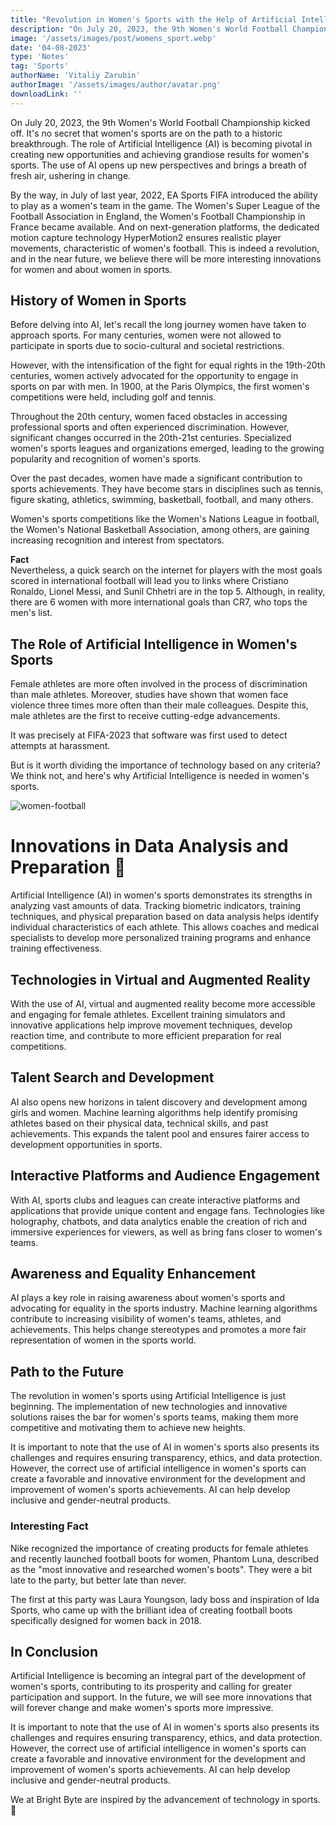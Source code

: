 ```yaml
---
title: "Revolution in Women's Sports with the Help of Artificial Intelligence"
description: "On July 20, 2023, the 9th Women's World Football Championship kicked off. It's no secret that women's sports are on the path to a historic breakthrough."
image: '/assets/images/post/womens_sport.webp'
date: '04-08-2023'
type: 'Notes'
tag: 'Sports'
authorName: 'Vitaliy Zarubin'
authorImage: '/assets/images/author/avatar.png'
downloadLink: ''
---
```


On July 20, 2023, the 9th Women's World Football Championship kicked off. It's no secret that women's sports are on the path to a historic breakthrough. The role of Artificial Intelligence (AI) is becoming pivotal in creating new opportunities and achieving grandiose results for women's sports. The use of AI opens up new perspectives and brings a breath of fresh air, ushering in change.

By the way, in July of last year, 2022, EA Sports FIFA introduced the ability to play as a women's team in the game. The Women's Super League of the Football Association in England, the Women's Football Championship in France became available. And on next-generation platforms, the dedicated motion capture technology HyperMotion2 ensures realistic player movements, characteristic of women's football. This is indeed a revolution, and in the near future, we believe there will be more interesting innovations for women and about women in sports.

## History of Women in Sports

Before delving into AI, let's recall the long journey women have taken to approach sports. For many centuries, women were not allowed to participate in sports due to socio-cultural and societal restrictions.

However, with the intensification of the fight for equal rights in the 19th-20th centuries, women actively advocated for the opportunity to engage in sports on par with men. In 1900, at the Paris Olympics, the first women's competitions were held, including golf and tennis.

Throughout the 20th century, women faced obstacles in accessing professional sports and often experienced discrimination. However, significant changes occurred in the 20th-21st centuries. Specialized women's sports leagues and organizations emerged, leading to the growing popularity and recognition of women's sports.

Over the past decades, women have made a significant contribution to sports achievements. They have become stars in disciplines such as tennis, figure skating, athletics, swimming, basketball, football, and many others.

Women's sports competitions like the Women's Nations League in football, the Women's National Basketball Association, among others, are gaining increasing recognition and interest from spectators.

**Fact**  
Nevertheless, a quick search on the internet for players with the most goals scored in international football will lead you to links where Cristiano Ronaldo, Lionel Messi, and Sunil Chhetri are in the top 5. Although, in reality, there are 6 women with more international goals than CR7, who tops the men's list.

## The Role of Artificial Intelligence in Women's Sports

Female athletes are more often involved in the process of discrimination than male athletes. Moreover, studies have shown that women face violence three times more often than their male colleagues. Despite this, male athletes are the first to receive cutting-edge advancements.

It was precisely at FIFA-2023 that software was first used to detect attempts at harassment.

But is it worth dividing the importance of technology based on any criteria? We think not, and here's why Artificial Intelligence is needed in women's sports.

![women-football](/assets/images/postPicture/women_football.webp)

# Innovations in Data Analysis and Preparation 🚀

Artificial Intelligence (AI) in women's sports demonstrates its strengths in analyzing vast amounts of data. Tracking biometric indicators, training techniques, and physical preparation based on data analysis helps identify individual characteristics of each athlete. This allows coaches and medical specialists to develop more personalized training programs and enhance training effectiveness.

## Technologies in Virtual and Augmented Reality

With the use of AI, virtual and augmented reality become more accessible and engaging for female athletes. Excellent training simulators and innovative applications help improve movement techniques, develop reaction time, and contribute to more efficient preparation for real competitions.

## Talent Search and Development

AI also opens new horizons in talent discovery and development among girls and women. Machine learning algorithms help identify promising athletes based on their physical data, technical skills, and past achievements. This expands the talent pool and ensures fairer access to development opportunities in sports.

## Interactive Platforms and Audience Engagement

With AI, sports clubs and leagues can create interactive platforms and applications that provide unique content and engage fans. Technologies like holography, chatbots, and data analytics enable the creation of rich and immersive experiences for viewers, as well as bring fans closer to women's teams.

## Awareness and Equality Enhancement

AI plays a key role in raising awareness about women's sports and advocating for equality in the sports industry. Machine learning algorithms contribute to increasing visibility of women's teams, athletes, and achievements. This helps change stereotypes and promotes a more fair representation of women in the sports world.

## Path to the Future

The revolution in women's sports using Artificial Intelligence is just beginning. The implementation of new technologies and innovative solutions raises the bar for women's sports teams, making them more competitive and motivating them to achieve new heights.

It is important to note that the use of AI in women's sports also presents its challenges and requires ensuring transparency, ethics, and data protection. However, the correct use of artificial intelligence in women's sports can create a favorable and innovative environment for the development and improvement of women's sports achievements. AI can help develop inclusive and gender-neutral products.

### Interesting Fact

Nike recognized the importance of creating products for female athletes and recently launched football boots for women, Phantom Luna, described as the "most innovative and researched women's boots". They were a bit late to the party, but better late than never.

The first at this party was Laura Youngson, lady boss and inspiration of Ida Sports, who came up with the brilliant idea of creating football boots specifically designed for women back in 2018.

## In Conclusion

Artificial Intelligence is becoming an integral part of the development of women's sports, contributing to its prosperity and calling for greater participation and support. In the future, we will see more innovations that will forever change and make women's sports more impressive.

It is important to note that the use of AI in women's sports also presents its challenges and requires ensuring transparency, ethics, and data protection. However, the correct use of artificial intelligence in women's sports can create a favorable and innovative environment for the development and improvement of women's sports achievements. AI can help develop inclusive and gender-neutral products.

We at Bright Byte are inspired by the advancement of technology in sports. 🌟
